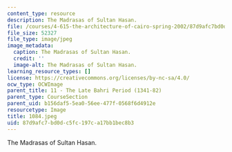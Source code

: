 ```yaml
---
content_type: resource
description: The Madrasas of Sultan Hasan.
file: /courses/4-615-the-architecture-of-cairo-spring-2002/87d9afc7bd0dc5fc197ca17bb1bec8b3_1084.jpeg
file_size: 52327
file_type: image/jpeg
image_metadata:
  caption: The Madrasas of Sultan Hasan.
  credit: ''
  image-alt: The Madrasas of Sultan Hasan.
learning_resource_types: []
license: https://creativecommons.org/licenses/by-nc-sa/4.0/
ocw_type: OCWImage
parent_title: 11 - The Late Bahri Period (1341-82)
parent_type: CourseSection
parent_uid: b156daf5-5ea0-56ee-477f-0568f6d4912e
resourcetype: Image
title: 1084.jpeg
uid: 87d9afc7-bd0d-c5fc-197c-a17bb1bec8b3
---
```

The Madrasas of Sultan Hasan.
